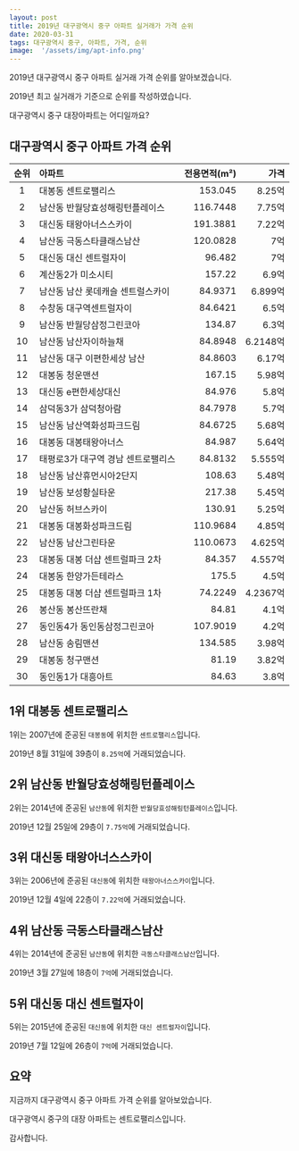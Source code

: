 ```yaml
---
layout: post
title: 2019년 대구광역시 중구 아파트 실거래가 가격 순위
date: 2020-03-31
tags: 대구광역시 중구, 아파트, 가격, 순위
image:  '/assets/img/apt-info.png'
---
```


2019년 대구광역시 중구 아파트 실거래 가격 순위를 알아보겠습니다.

2019년 최고 실거래가 기준으로 순위를 작성하였습니다.

대구광역시 중구 대장아파트는 어디일까요?

## 대구광역시 중구 아파트 가격 순위

|순위|아파트|전용면적(m²)|가격|
|:---:|:------|---:|---:|
|1|대봉동 센트로팰리스|153.045|8.25억|
|2|남산동 반월당효성해링턴플레이스|116.7448|7.75억|
|3|대신동 태왕아너스스카이|191.3881|7.22억|
|4|남산동 극동스타클래스남산|120.0828|7억|
|5|대신동 대신 센트럴자이|96.482|7억|
|6|계산동2가 미소시티|157.22|6.9억|
|7|남산동 남산 롯데캐슬 센트럴스카이|84.9371|6.899억|
|8|수창동 대구역센트럴자이|84.6421|6.5억|
|9|남산동 반월당삼정그린코아|134.87|6.3억|
|10|남산동 남산자이하늘채|84.8948|6.2148억|
|11|남산동 대구 이편한세상 남산|84.8603|6.17억|
|12|대봉동 청운맨션|167.15|5.98억|
|13|대신동 e편한세상대신|84.976|5.8억|
|14|삼덕동3가 삼덕청아람|84.7978|5.7억|
|15|남산동 남산역화성파크드림|84.6725|5.68억|
|16|대봉동 대봉태왕아너스|84.987|5.64억|
|17|태평로3가 대구역 경남 센트로팰리스|84.8132|5.555억|
|18|남산동 남산휴먼시아2단지|108.63|5.48억|
|19|남산동 보성황실타운|217.38|5.45억|
|20|남산동 허브스카이|130.91|5.25억|
|21|대봉동 대봉화성파크드림|110.9684|4.85억|
|22|남산동 남산그린타운|110.0673|4.625억|
|23|대봉동 대봉 더샵 센트럴파크 2차|84.357|4.557억|
|24|대봉동 한양가든테라스|175.5|4.5억|
|25|대봉동 대봉 더샵 센트럴파크 1차|74.2249|4.2367억|
|26|봉산동 봉산뜨란채|84.81|4.1억|
|27|동인동4가 동인동삼정그린코아|107.9019|4.2억|
|28|남산동 송림맨션|134.585|3.98억|
|29|대봉동 청구맨션|81.19|3.82억|
|30|동인동1가 대흥아트|84.63|3.8억|



## 1위 대봉동 센트로팰리스

1위는 2007년에 준공된 `대봉동`에 위치한 `센트로팰리스`입니다.

2019년 8월 31일에 39층이 `8.25억`에 거래되었습니다.

<!-- * 카카오맵 - 지도퍼가기 -->
<!-- 1. 지도 노드 -->
<div id="daumRoughmapContainer1585859466821" class="root_daum_roughmap root_daum_roughmap_landing"></div>

<!--
	2. 설치 스크립트
	* 지도 퍼가기 서비스를 2개 이상 넣을 경우, 설치 스크립트는 하나만 삽입합니다.
-->
<script charset="UTF-8" class="daum_roughmap_loader_script" src="https://ssl.daumcdn.net/dmaps/map_js_init/roughmapLoader.js"></script>

<!-- 3. 실행 스크립트 -->
<script charset="UTF-8">
	new daum.roughmap.Lander({
		"timestamp" : "1585859466821",
		"key" : "xrv5",
		"mapWidth" : "320",
		"mapHeight" : "180"
	}).render();
</script>

## 2위 남산동 반월당효성해링턴플레이스

2위는 2014년에 준공된 `남산동`에 위치한 `반월당효성해링턴플레이스`입니다.

2019년 12월 25일에 29층이 `7.75억`에 거래되었습니다.

<!-- * 카카오맵 - 지도퍼가기 -->
<!-- 1. 지도 노드 -->
<div id="daumRoughmapContainer1585859457348" class="root_daum_roughmap root_daum_roughmap_landing"></div>

<!--
	2. 설치 스크립트
	* 지도 퍼가기 서비스를 2개 이상 넣을 경우, 설치 스크립트는 하나만 삽입합니다.
-->
<script charset="UTF-8" class="daum_roughmap_loader_script" src="https://ssl.daumcdn.net/dmaps/map_js_init/roughmapLoader.js"></script>

<!-- 3. 실행 스크립트 -->
<script charset="UTF-8">
	new daum.roughmap.Lander({
		"timestamp" : "1585859457348",
		"key" : "xrv4",
		"mapWidth" : "320",
		"mapHeight" : "180"
	}).render();
</script>

## 3위 대신동 태왕아너스스카이

3위는 2006년에 준공된 `대신동`에 위치한 `태왕아너스스카이`입니다.

2019년 12월 4일에 22층이 `7.22억`에 거래되었습니다.

<!-- * 카카오맵 - 지도퍼가기 -->
<!-- 1. 지도 노드 -->
<div id="daumRoughmapContainer1585859443755" class="root_daum_roughmap root_daum_roughmap_landing"></div>

<!--
	2. 설치 스크립트
	* 지도 퍼가기 서비스를 2개 이상 넣을 경우, 설치 스크립트는 하나만 삽입합니다.
-->
<script charset="UTF-8" class="daum_roughmap_loader_script" src="https://ssl.daumcdn.net/dmaps/map_js_init/roughmapLoader.js"></script>

<!-- 3. 실행 스크립트 -->
<script charset="UTF-8">
	new daum.roughmap.Lander({
		"timestamp" : "1585859443755",
		"key" : "xrv3",
		"mapWidth" : "320",
		"mapHeight" : "180"
	}).render();
</script>

## 4위 남산동 극동스타클래스남산

4위는 2014년에 준공된 `남산동`에 위치한 `극동스타클래스남산`입니다.

2019년 3월 27일에 18층이 `7억`에 거래되었습니다.

<!-- * 카카오맵 - 지도퍼가기 -->
<!-- 1. 지도 노드 -->
<div id="daumRoughmapContainer1585859435107" class="root_daum_roughmap root_daum_roughmap_landing"></div>

<!--
	2. 설치 스크립트
	* 지도 퍼가기 서비스를 2개 이상 넣을 경우, 설치 스크립트는 하나만 삽입합니다.
-->
<script charset="UTF-8" class="daum_roughmap_loader_script" src="https://ssl.daumcdn.net/dmaps/map_js_init/roughmapLoader.js"></script>

<!-- 3. 실행 스크립트 -->
<script charset="UTF-8">
	new daum.roughmap.Lander({
		"timestamp" : "1585859435107",
		"key" : "xrv2",
		"mapWidth" : "320",
		"mapHeight" : "180"
	}).render();
</script>

## 5위 대신동 대신 센트럴자이

5위는 2015년에 준공된 `대신동`에 위치한 `대신 센트럴자이`입니다.

2019년 7월 12일에 26층이 `7억`에 거래되었습니다.

<!-- * 카카오맵 - 지도퍼가기 -->
<!-- 1. 지도 노드 -->
<div id="daumRoughmapContainer1585859424810" class="root_daum_roughmap root_daum_roughmap_landing"></div>

<!--
	2. 설치 스크립트
	* 지도 퍼가기 서비스를 2개 이상 넣을 경우, 설치 스크립트는 하나만 삽입합니다.
-->
<script charset="UTF-8" class="daum_roughmap_loader_script" src="https://ssl.daumcdn.net/dmaps/map_js_init/roughmapLoader.js"></script>

<!-- 3. 실행 스크립트 -->
<script charset="UTF-8">
	new daum.roughmap.Lander({
		"timestamp" : "1585859424810",
		"key" : "xrvz",
		"mapWidth" : "320",
		"mapHeight" : "180"
	}).render();
</script>


## 요약

지금까지 대구광역시 중구 아파트 가격 순위를 알아보았습니다.

대구광역시 중구의 대장 아파트는 센트로팰리스입니다.

감사합니다.

